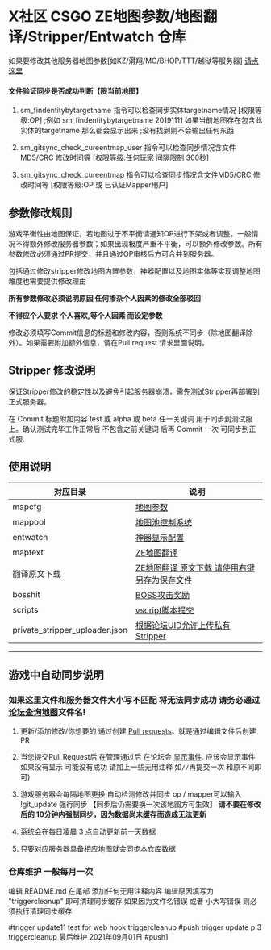 # X社区 CSGO ZE地图参数/地图翻译/Stripper/Entwatch 仓库 #

如果要修改其他服务器地图参数[如KZ/滑翔/MG/BHOP/TTT/越狱等服务器] [请点这里](https://github.com/e54385991/GeneralMapcfg)

#### 文件验证同步是否成功判断【限当前地图】


1. sm_findentitybytargetname 指令可以检查同步实体targetname情况 [权限等级:OP]
;例如 sm_findentitybytargetname 20191111 如果当前地图存在包含此实体的targetname 那么都会显示出来
;没有找到则不会输出任何东西

2. sm_gitsync_check_cureentmap_user 指令可以检查同步情况含文件MD5/CRC 修改时间等 [权限等级:任何玩家 间隔限制 300秒]
3. sm_gitsync_check_cureentmap 指令可以检查同步情况含文件MD5/CRC 修改时间等 [权限等级:OP 或 已认证Mapper用户]

## 参数修改规则

游戏平衡性由地图保证，若地图过于不平衡请通知OP进行下架或者调整。一般情况不得额外修改服务器参数；如果出现极度严重不平衡，可以额外修改参数。所有参数修改必须通过PR提交，并且通过OP审核后方可合并到服务器。

包括通过修改stripper修改地图内置参数，神器配置以及地图实体等实现调整地图难度也需要提供修改理由

**所有参数修改必须说明原因 任何掺杂个人因素的修改全部驳回**

**不得应个人要求 个人喜欢,等个人因素 而设定参数**

修改必须填写Commit信息的标题和修改内容，否则系统不同步（除地图翻译除外）。如果需要附加额外信息，请在Pull request 请求里面说明。

## Stripper 修改说明

保证Stripper修改的稳定性以及避免引起服务器崩溃，需先测试Stripper再部署到正式服务器。

在 Commit 标题附加内容 test 或 alpha 或 beta 任一关键词 用于同步到测试服上。确认测试完毕工作正常后 不包含之前关键词 后再 Commit 一次 可同步到正式服.

## 使用说明

| 对应目录 | 说明                                                                       |
|----------|----------------------------------------------------------------------------|
| mapcfg   | [地图参数](https://github.com/MapTextLang/MapTextLang/blob/master/参数说明.md)       |
| mappool  | [地图池控制系统](https://github.com/MapTextLang/MapTextLang/blob/master/其他修改说明.md) |
| entwatch | [神器显示配置](https://github.com/MapTextLang/MapTextLang/blob/master/其他修改说明.md)   |
| maptext  | [ZE地图翻译](https://github.com/MapTextLang/MapTextLang/blob/master/其他修改说明.md)     |
| 翻译原文下载  | [ZE地图翻译 原文下载 请使用右键另存为保存文件](http://demo.wc38.com/ze-maptext-id-2539/)     |
| bosshit  | [BOSS攻击奖励](https://github.com/MapTextLang/MapTextLang/blob/master/其他修改说明.md)   |
| scripts  | [vscript脚本提交](https://github.com/MapTextLang/MapTextLang/blob/master/scripts/vscripts/README.md)   |
| private_stripper_uploader.json  | [根据论坛UID允许上传私有Stripper](https://bbs.upkk.com/plugin.php?id=xnet_mappost:p_stripper_post)    |


---

## 游戏中自动同步说明

### 如果这里文件和服务器文件大小写不匹配 将无法同步成功 请务必通过[论坛查询地图](https://bbs.upkk.com/plugin.php?id=xnet_mappost:xnet_map_query)文件名!

1. 更新/添加修改/你想要的 通过创建 [Pull requests](https://github.com/MapTextLang/MapTextLang/pull/new/master)。就是通过编辑文件后创建PR

2. 当您提交Pull Request后 在管理通过后 在论坛会 [显示事件](https://bbs.upkk.com/plugin.php?id=xnet_events:xnet_events). 应该会显示事件 如果没有显示 可能没有成功 请加上一些无用注释 如`//`再提交一次 和原不同即可)

3. 游戏服务器会每隔地图更换 自动检测修改并同步 op / mapper可以输入 !git_update 强行同步 【同步后仍需要换一次该地图方可生效】
**请不要在修改后的 10分钟内强制同步，因为数据尚未缓存而造成无法更新**

1. 系统会在每日凌晨 3 点自动更新前一天数据

2. 只要对应服务器具备相应地图就会同步本仓库数据

### 仓库维护 一般每月一次

编辑 README.md 在尾部 添加任何无用注释内容
编辑原因填写为 "triggercleanup" 即可清理同步缓存
如果因为文件名错误  或者 小大写错误 则必须执行清理同步缓存

#trigger update11
test for web hook triggercleanup
#push trigger update p 3
triggercleanup  最后维护
    2021年09月01日
#push1
